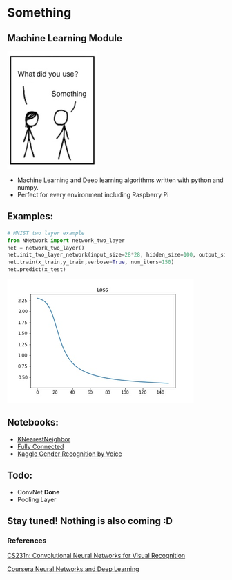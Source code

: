 # Something 

## Machine Learning Module 



![](img/something.jpg)



* Machine Learning and Deep learning algorithms written with python and numpy.
* Perfect for every environment including Raspberry Pi

## Examples:

```python
# MNIST two layer example
from NNetwork import network_two_layer
net = network_two_layer()
net.init_two_layer_network(input_size=28*28, hidden_size=100, output_size=10)
net.train(x_train,y_train,verbose=True, num_iters=150)
net.predict(x_test)
```



![](https://github.com/AhmetHamzaEmra/Something/blob/master/img/Loss.jpg)

## Notebooks:

* [KNearestNeighbor](https://github.com/AhmetHamzaEmra/Something/blob/master/Examples/Knn%20example.ipynb)
* [Fully Connected](https://github.com/AhmetHamzaEmra/Something/blob/master/Examples/Fully%20Connected.ipynb)
* [Kaggle Gender Recognition by Voice](https://www.kaggle.com/ahmethamzaemra/something-net-experiment)

## Todo:

* ConvNet **Done**
* Pooling Layer 


## Stay tuned! Nothing is also coming :D 

### References 

 [CS231n: Convolutional Neural Networks for Visual Recognition](http://cs231n.stanford.edu/) 

[Coursera Neural Networks and Deep Learning ](https://www.coursera.org/specializations/deep-learning)



